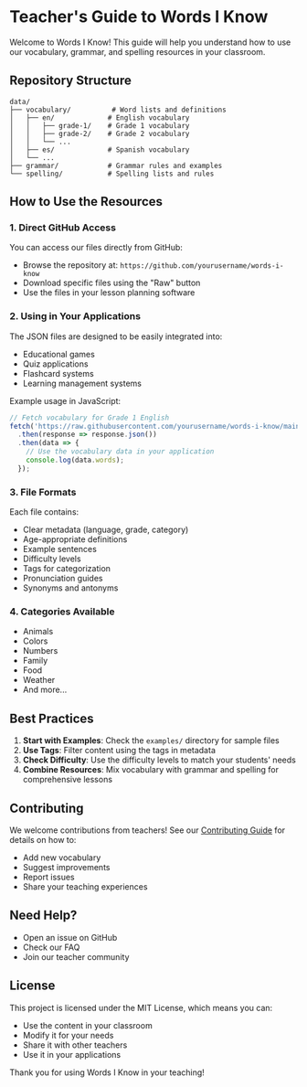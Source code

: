 # Teacher's Guide to Words I Know

Welcome to Words I Know! This guide will help you understand how to use our vocabulary, grammar, and spelling resources in your classroom.

## Repository Structure

```
data/
├── vocabulary/          # Word lists and definitions
│   ├── en/             # English vocabulary
│   │   ├── grade-1/    # Grade 1 vocabulary
│   │   ├── grade-2/    # Grade 2 vocabulary
│   │   └── ...
│   ├── es/             # Spanish vocabulary
│   └── ...
├── grammar/            # Grammar rules and examples
└── spelling/           # Spelling lists and rules
```

## How to Use the Resources

### 1. Direct GitHub Access

You can access our files directly from GitHub:
- Browse the repository at: `https://github.com/yourusername/words-i-know`
- Download specific files using the "Raw" button
- Use the files in your lesson planning software

### 2. Using in Your Applications

The JSON files are designed to be easily integrated into:
- Educational games
- Quiz applications
- Flashcard systems
- Learning management systems

Example usage in JavaScript:
```javascript
// Fetch vocabulary for Grade 1 English
fetch('https://raw.githubusercontent.com/yourusername/words-i-know/main/data/vocabulary/en/grade-1/animals.json')
  .then(response => response.json())
  .then(data => {
    // Use the vocabulary data in your application
    console.log(data.words);
  });
```

### 3. File Formats

Each file contains:
- Clear metadata (language, grade, category)
- Age-appropriate definitions
- Example sentences
- Difficulty levels
- Tags for categorization
- Pronunciation guides
- Synonyms and antonyms

### 4. Categories Available

- Animals
- Colors
- Numbers
- Family
- Food
- Weather
- And more...

## Best Practices

1. **Start with Examples**: Check the `examples/` directory for sample files
2. **Use Tags**: Filter content using the tags in metadata
3. **Check Difficulty**: Use the difficulty levels to match your students' needs
4. **Combine Resources**: Mix vocabulary with grammar and spelling for comprehensive lessons

## Contributing

We welcome contributions from teachers! See our [Contributing Guide](../CONTRIBUTING.md) for details on how to:
- Add new vocabulary
- Suggest improvements
- Report issues
- Share your teaching experiences

## Need Help?

- Open an issue on GitHub
- Check our FAQ
- Join our teacher community

## License

This project is licensed under the MIT License, which means you can:
- Use the content in your classroom
- Modify it for your needs
- Share it with other teachers
- Use it in your applications

Thank you for using Words I Know in your teaching! 